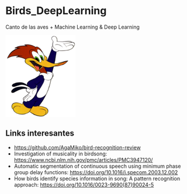 # Birds_DeepLearning
 Canto de las aves + Machine Learning & Deep Learning

<img src="Woody_Woodpecker.png" style="zoom:80%;" />

## Links interesantes

* https://github.com/AgaMiko/bird-recognition-review
* Investigation of musicality in birdsong: https://www.ncbi.nlm.nih.gov/pmc/articles/PMC3947120/
* Automatic segmentation of continuous speech using minimum phase group delay functions: https://doi.org/10.1016/j.specom.2003.12.002
* How birds identify species information in song: A pattern recognition approach: https://doi.org/10.1016/0023-9690(87)90024-5